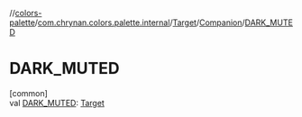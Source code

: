 //[colors-palette](../../../../index.md)/[com.chrynan.colors.palette.internal](../../index.md)/[Target](../index.md)/[Companion](index.md)/[DARK_MUTED](-d-a-r-k_-m-u-t-e-d.md)

# DARK_MUTED

[common]\
val [DARK_MUTED](-d-a-r-k_-m-u-t-e-d.md): [Target](../index.md)
